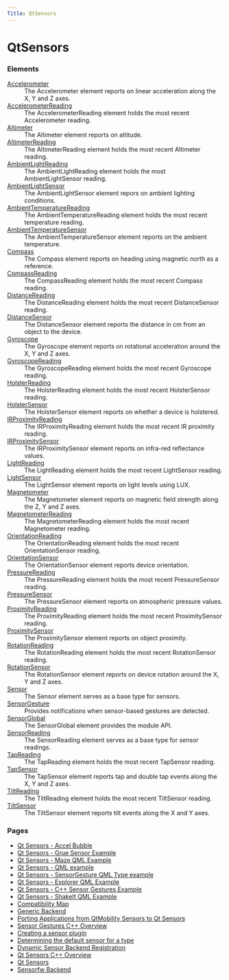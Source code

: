 ```yaml
---
Title: QtSensors
---
```


# QtSensors

<h3>Elements</h3>
 <dl>

 <dt><a href="QtSensors.Accelerometer.md">Accelerometer</a></dt><dd>The Accelerometer element reports on linear acceleration along the X, Y and Z axes. </dd>

 <dt><a href="QtSensors.AccelerometerReading.md">AccelerometerReading</a></dt><dd>The AccelerometerReading element holds the most recent Accelerometer reading. </dd>

 <dt><a href="QtSensors.Altimeter.md">Altimeter</a></dt><dd>The Altimeter element reports on altitude. </dd>

 <dt><a href="QtSensors.AltimeterReading.md">AltimeterReading</a></dt><dd>The AltimeterReading element holds the most recent Altimeter reading. </dd>

 <dt><a href="QtSensors.AmbientLightReading.md">AmbientLightReading</a></dt><dd>The AmbientLightReading element holds the most AmbientLightSensor reading. </dd>

 <dt><a href="QtSensors.AmbientLightSensor.md">AmbientLightSensor</a></dt><dd>The AmbientLightSensor element repors on ambient lighting conditions. </dd>

 <dt><a href="QtSensors.AmbientTemperatureReading.md">AmbientTemperatureReading</a></dt><dd>The AmbientTemperatureReading element holds the most recent temperature reading. </dd>

 <dt><a href="QtSensors.AmbientTemperatureSensor.md">AmbientTemperatureSensor</a></dt><dd>The AmbientTemperatureSensor element reports on the ambient temperature. </dd>

 <dt><a href="QtSensors.Compass.md">Compass</a></dt><dd>The Compass element reports on heading using magnetic north as a reference. </dd>

 <dt><a href="QtSensors.CompassReading.md">CompassReading</a></dt><dd>The CompassReading element holds the most recent Compass reading. </dd>

 <dt><a href="QtSensors.DistanceReading.md">DistanceReading</a></dt><dd>The DistanceReading element holds the most recent DistanceSensor reading. </dd>

 <dt><a href="QtSensors.DistanceSensor.md">DistanceSensor</a></dt><dd>The DistanceSensor element reports the distance in cm from an object to the device. </dd>

 <dt><a href="QtSensors.Gyroscope.md">Gyroscope</a></dt><dd>The Gyroscope element reports on rotational acceleration around the X, Y and Z axes. </dd>

 <dt><a href="QtSensors.GyroscopeReading.md">GyroscopeReading</a></dt><dd>The GyroscopeReading element holds the most recent Gyroscope reading. </dd>

 <dt><a href="QtSensors.HolsterReading.md">HolsterReading</a></dt><dd>The HolsterReading element holds the most recent HolsterSensor reading. </dd>

 <dt><a href="QtSensors.HolsterSensor.md">HolsterSensor</a></dt><dd>The HolsterSensor element reports on whether a device is holstered. </dd>

 <dt><a href="QtSensors.IRProximityReading.md">IRProximityReading</a></dt><dd>The IRProximityReading element holds the most recent IR proximity reading. </dd>

 <dt><a href="QtSensors.IRProximitySensor.md">IRProximitySensor</a></dt><dd>The IRProximitySensor element reports on infra-red reflectance values. </dd>

 <dt><a href="QtSensors.LightReading.md">LightReading</a></dt><dd>The LightReading element holds the most recent LightSensor reading. </dd>

 <dt><a href="QtSensors.LightSensor.md">LightSensor</a></dt><dd>The LightSensor element reports on light levels using LUX. </dd>

 <dt><a href="QtSensors.Magnetometer.md">Magnetometer</a></dt><dd>The Magnetometer element reports on magnetic field strength along the Z, Y and Z axes. </dd>

 <dt><a href="QtSensors.MagnetometerReading.md">MagnetometerReading</a></dt><dd>The MagnetometerReading element holds the most recent Magnetometer reading. </dd>

 <dt><a href="QtSensors.OrientationReading.md">OrientationReading</a></dt><dd>The OrientationReading element holds the most recent OrientationSensor reading. </dd>

 <dt><a href="QtSensors.OrientationSensor.md">OrientationSensor</a></dt><dd>The OrientationSensor element reports device orientation. </dd>

 <dt><a href="QtSensors.PressureReading.md">PressureReading</a></dt><dd>The PressureReading element holds the most recent PressureSensor reading. </dd>

 <dt><a href="QtSensors.PressureSensor.md">PressureSensor</a></dt><dd>The PressureSensor element reports on atmospheric pressure values. </dd>

 <dt><a href="QtSensors.ProximityReading.md">ProximityReading</a></dt><dd>The ProximityReading element holds the most recent ProximitySensor reading. </dd>

 <dt><a href="QtSensors.ProximitySensor.md">ProximitySensor</a></dt><dd>The ProximitySensor element reports on object proximity. </dd>

 <dt><a href="QtSensors.RotationReading.md">RotationReading</a></dt><dd>The RotationReading element holds the most recent RotationSensor reading. </dd>

 <dt><a href="QtSensors.RotationSensor.md">RotationSensor</a></dt><dd>The RotationSensor element reports on device rotation around the X, Y and Z axes. </dd>

 <dt><a href="QtSensors.Sensor.md">Sensor</a></dt><dd>The Sensor element serves as a base type for sensors. </dd>

 <dt><a href="QtSensors.SensorGesture.md">SensorGesture</a></dt><dd>Provides notifications when sensor-based gestures are detected. </dd>

 <dt><a href="QtSensors.SensorGlobal.md">SensorGlobal</a></dt><dd>The SensorGlobal element provides the module API. </dd>

 <dt><a href="QtSensors.SensorReading.md">SensorReading</a></dt><dd>The SensorReading element serves as a base type for sensor readings. </dd>

 <dt><a href="QtSensors.TapReading.md">TapReading</a></dt><dd>The TapReading element holds the most recent TapSensor reading. </dd>

 <dt><a href="QtSensors.TapSensor.md">TapSensor</a></dt><dd>The TapSensor element reports tap and double tap events along the X, Y and Z axes. </dd>

 <dt><a href="QtSensors.TiltReading.md">TiltReading</a></dt><dd>The TiltReading element holds the most recent TiltSensor reading. </dd>

 <dt><a href="QtSensors.TiltSensor.md">TiltSensor</a></dt><dd>The TiltSensor element reports tilt events along the X and Y axes. </dd>

 </dl>
 </div>



 <div class="four-col last-col">
 <h3>Pages</h3>
 <ul>

 <li><a href="QtSensors.qtsensors-accelbubble-example.md">Qt Sensors - Accel Bubble</a></li>

 <li><a href="QtSensors.qtsensors-grue-example.md">Qt Sensors - Grue Sensor Example</a></li>

 <li><a href="QtSensors.qtsensors-maze-example.md">Qt Sensors - Maze QML Example</a></li>

 <li><a href="QtSensors.qtsensors-qmlqtsensors-example.md">Qt Sensors - QML example</a></li>

 <li><a href="QtSensors.qtsensors-qmlsensorgestures-example.md">Qt Sensors - SensorGesture QML Type example</a></li>

 <li><a href="QtSensors.qtsensors-sensor-explorer-example.md">Qt Sensors - Explorer QML Example</a></li>

 <li><a href="QtSensors.qtsensors-sensorgestures-example.md">Qt Sensors - C++ Sensor Gestures Example</a></li>

 <li><a href="QtSensors.qtsensors-shakeit-example.md">Qt Sensors - ShakeIt QML Example</a></li>

 <li><a href="QtSensors.compatmap.md">Compatibility Map</a></li>

 <li><a href="QtSensors.genericbackend.md">Generic Backend</a></li>

 <li><a href="QtSensors.qtsensors-porting.md">Porting Applications from QtMobility Sensors to Qt Sensors</a></li>

 <li><a href="QtSensors.qtsensorgestures-cpp.md">Sensor Gestures C++ Overview</a></li>

 <li><a href="QtSensors.creating-a-sensor-plugin.md">Creating a sensor plugin</a></li>

 <li><a href="QtSensors.determining-the-default-sensor-for-a-type.md">Determining the default sensor for a type</a></li>

 <li><a href="QtSensors.dynamic-sensor-backend-registration.md">Dynamic Sensor Backend Registration</a></li>

 <li><a href="QtSensors.qtsensors-cpp.md">Qt Sensors C++ Overview</a></li>

 <li><a href="QtSensors.qtsensors-index.md">Qt Sensors</a></li>

 <li><a href="QtSensors.senorfwbackend.md">Sensorfw Backend</a></li>

 </ul>
